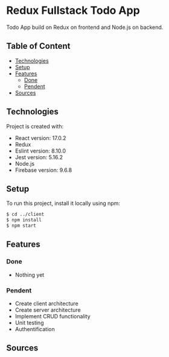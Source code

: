 # Redux Fullstack Todo App
Todo App build on Redux on frontend and Node.js on backend.
## Table of Content
* [Technologies](#technologies)
* [Setup](#setup)
* [Features](#features)
  * [Done](#done)
  * [Pendent](#pendent)
* [Sources](#sources)

## Technologies
Project is created with:
* React version: 17.0.2
* Redux 
* Eslint version: 8.10.0
* Jest version: 5.16.2
* Node.js
* Firebase version: 9.6.8
## Setup
To run this project, install it locally using npm:
```bash
$ cd ../client
$ npm install
$ npm start
```
<!-- ```bash
$ cd ../server
$ npm install
$ npm start
``` -->
## Features
### Done
* Nothing yet
### Pendent
* Create client architecture
* Create server architecture
* Implement CRUD functionality
* Unit testing
* Authentification
## Sources

